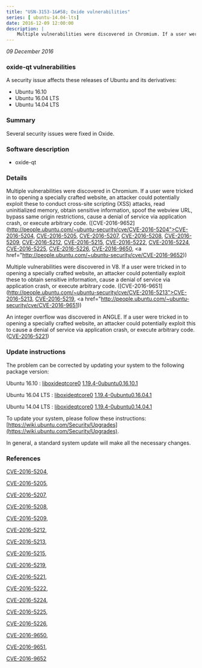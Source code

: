 ```yaml
---
title: "USN-3153-1&#58; Oxide vulnerabilities"
series: [ ubuntu-14.04-lts]
date: 2016-12-09 12:00:00
description: |
    Multiple vulnerabilities were discovered in Chromium. If a user were tricked in to opening a specially crafted website, an attacker could potentially exploit these to conduct cross-site scripting (XSS) attacks, read uninitialized memory, obtain sensitive information, spoof the webview URL, bypass same origin restrictions, cause a denial of service via application crash, or execute arbitrary code. ([CVE-2016-9652](http://people.ubuntu.com/~ubuntu-security/cve/CVE-2016-5204">CVE-2016-5204</a>, <a href="http://people.ubuntu.com/~ubuntu-security/cve/CVE-2016-5205">CVE-2016-5205</a>, <a href="http://people.ubuntu.com/~ubuntu-security/cve/CVE-2016-5207">CVE-2016-5207</a>, <a href="http://people.ubuntu.com/~ubuntu-security/cve/CVE-2016-5208">CVE-2016-5208</a>, <a href="http://people.ubuntu.com/~ubuntu-security/cve/CVE-2016-5209">CVE-2016-5209</a>, <a href="http://people.ubuntu.com/~ubuntu-security/cve/CVE-2016-5212">CVE-2016-5212</a>, <a href="http://people.ubuntu.com/~ubuntu-security/cve/CVE-2016-5215">CVE-2016-5215</a>, <a href="http://people.ubuntu.com/~ubuntu-security/cve/CVE-2016-5222">CVE-2016-5222</a>, <a href="http://people.ubuntu.com/~ubuntu-security/cve/CVE-2016-5224">CVE-2016-5224</a>, <a href="http://people.ubuntu.com/~ubuntu-security/cve/CVE-2016-5225">CVE-2016-5225</a>, <a href="http://people.ubuntu.com/~ubuntu-security/cve/CVE-2016-5226">CVE-2016-5226</a>, <a href="http://people.ubuntu.com/~ubuntu-security/cve/CVE-2016-9650">CVE-2016-9650</a>, <a href="http://people.ubuntu.com/~ubuntu-security/cve/CVE-2016-9652))
--- 
```

 
 

*09 December 2016*

### oxide-qt vulnerabilities

A security issue affects these releases of Ubuntu and its derivatives:

* Ubuntu 16.10
* Ubuntu 16.04 LTS
* Ubuntu 14.04 LTS

### Summary

Several security issues were fixed in Oxide. 

### Software description

* oxide-qt 

### Details

Multiple vulnerabilities were discovered in Chromium. If a user were tricked in to opening a specially crafted website, an attacker could potentially exploit these to conduct cross-site scripting (XSS) attacks, read uninitialized memory, obtain sensitive information, spoof the webview URL, bypass same origin restrictions, cause a denial of service via application crash, or execute arbitrary code. ([CVE-2016-9652](http://people.ubuntu.com/~ubuntu-security/cve/CVE-2016-5204">CVE-2016-5204</a>, <a href="http://people.ubuntu.com/~ubuntu-security/cve/CVE-2016-5205">CVE-2016-5205</a>, <a href="http://people.ubuntu.com/~ubuntu-security/cve/CVE-2016-5207">CVE-2016-5207</a>, <a href="http://people.ubuntu.com/~ubuntu-security/cve/CVE-2016-5208">CVE-2016-5208</a>, <a href="http://people.ubuntu.com/~ubuntu-security/cve/CVE-2016-5209">CVE-2016-5209</a>, <a href="http://people.ubuntu.com/~ubuntu-security/cve/CVE-2016-5212">CVE-2016-5212</a>, <a href="http://people.ubuntu.com/~ubuntu-security/cve/CVE-2016-5215">CVE-2016-5215</a>, <a href="http://people.ubuntu.com/~ubuntu-security/cve/CVE-2016-5222">CVE-2016-5222</a>, <a href="http://people.ubuntu.com/~ubuntu-security/cve/CVE-2016-5224">CVE-2016-5224</a>, <a href="http://people.ubuntu.com/~ubuntu-security/cve/CVE-2016-5225">CVE-2016-5225</a>, <a href="http://people.ubuntu.com/~ubuntu-security/cve/CVE-2016-5226">CVE-2016-5226</a>, <a href="http://people.ubuntu.com/~ubuntu-security/cve/CVE-2016-9650">CVE-2016-9650</a>, <a href="http://people.ubuntu.com/~ubuntu-security/cve/CVE-2016-9652))

Multiple vulnerabilities were discovered in V8. If a user were tricked in to opening a specially crafted website, an attacker could potentially exploit these to obtain sensitive information, cause a denial of service via application crash, or execute arbitrary code. ([CVE-2016-9651](http://people.ubuntu.com/~ubuntu-security/cve/CVE-2016-5213">CVE-2016-5213</a>, <a href="http://people.ubuntu.com/~ubuntu-security/cve/CVE-2016-5219">CVE-2016-5219</a>, <a href="http://people.ubuntu.com/~ubuntu-security/cve/CVE-2016-9651))

An integer overflow was discovered in ANGLE. If a user were tricked in to opening a specially crafted website, an attacker could potentially exploit this to cause a denial of service via application crash, or execute arbitrary code. ([CVE-2016-5221](http://people.ubuntu.com/~ubuntu-security/cve/CVE-2016-5221)) 

### Update instructions

The problem can be corrected by updating your system to the following package version:

Ubuntu 16.10
 : [liboxideqtcore0](https://launchpad.net/ubuntu/+source/oxide-qt) <span> [1.19.4-0ubuntu0.16.10.1](https://launchpad.net/ubuntu/+source/oxide-qt/1.19.4-0ubuntu0.16.10.1) </span> 

Ubuntu 16.04 LTS
 : [liboxideqtcore0](https://launchpad.net/ubuntu/+source/oxide-qt) <span> [1.19.4-0ubuntu0.16.04.1](https://launchpad.net/ubuntu/+source/oxide-qt/1.19.4-0ubuntu0.16.04.1) </span> 

Ubuntu 14.04 LTS
 : [liboxideqtcore0](https://launchpad.net/ubuntu/+source/oxide-qt) <span> [1.19.4-0ubuntu0.14.04.1](https://launchpad.net/ubuntu/+source/oxide-qt/1.19.4-0ubuntu0.14.04.1) </span> 

To update your system, please follow these instructions: [https://wiki.ubuntu.com/Security/Upgrades](https://wiki.ubuntu.com/Security/Upgrades).

In general, a standard system update will make all the necessary changes. 

### References

 
 [CVE-2016-5204](http://people.ubuntu.com/~ubuntu-security/cve/CVE-2016-5204), 

 [CVE-2016-5205](http://people.ubuntu.com/~ubuntu-security/cve/CVE-2016-5205), 

 [CVE-2016-5207](http://people.ubuntu.com/~ubuntu-security/cve/CVE-2016-5207), 

 [CVE-2016-5208](http://people.ubuntu.com/~ubuntu-security/cve/CVE-2016-5208), 

 [CVE-2016-5209](http://people.ubuntu.com/~ubuntu-security/cve/CVE-2016-5209), 

 [CVE-2016-5212](http://people.ubuntu.com/~ubuntu-security/cve/CVE-2016-5212), 

 [CVE-2016-5213](http://people.ubuntu.com/~ubuntu-security/cve/CVE-2016-5213), 

 [CVE-2016-5215](http://people.ubuntu.com/~ubuntu-security/cve/CVE-2016-5215), 

 [CVE-2016-5219](http://people.ubuntu.com/~ubuntu-security/cve/CVE-2016-5219), 

 [CVE-2016-5221](http://people.ubuntu.com/~ubuntu-security/cve/CVE-2016-5221), 

 [CVE-2016-5222](http://people.ubuntu.com/~ubuntu-security/cve/CVE-2016-5222), 

 [CVE-2016-5224](http://people.ubuntu.com/~ubuntu-security/cve/CVE-2016-5224), 

 [CVE-2016-5225](http://people.ubuntu.com/~ubuntu-security/cve/CVE-2016-5225), 

 [CVE-2016-5226](http://people.ubuntu.com/~ubuntu-security/cve/CVE-2016-5226), 

 [CVE-2016-9650](http://people.ubuntu.com/~ubuntu-security/cve/CVE-2016-9650), 

 [CVE-2016-9651](http://people.ubuntu.com/~ubuntu-security/cve/CVE-2016-9651), 

 [CVE-2016-9652](http://people.ubuntu.com/~ubuntu-security/cve/CVE-2016-9652)
 

